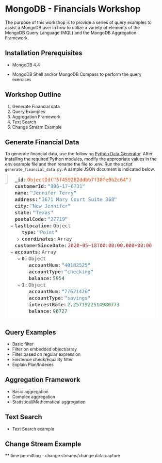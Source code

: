# MongoDB - Financials Workshop

The purpose of this workshop is to provide a series of query examples to assist a MongoDB user in how
to utilize a variety of elements of the MongoDB Query Language (MQL) and the MongoDB Aggregation Framework.

## Installation Prerequisites
* MongoDB 4.4

* MongoDB Shell and/or MongoDB Compass to perform the query exercises

## Workshop Outline
1. Generate Financial data
2. Query Examples
3. Aggregation Framework
4. Text Search
5. Change Stream Example

## Generate Financial Data
To generate financial data, use the following [Python Data Generator](https://github.com/blainemincey/generate_sample_data).
After installing the required Python modules, modify the appropriate values in the env.example file and then
rename the file to .env.  Run the script ``generate_financial_data.py``.  A sample JSON document is indicated below.
![](img/samplejson.jpg)

## Query Examples
* Basic filter
* Filter on embedded object/array
* Filter based on regular expression
* Existence check/Equality filter
* Explain Plan/Indexes

## Aggregation Framework
* Basic aggregation
* Complex aggregation
* Statistical/Mathematical aggregation

## Text Search
* Text Search example

## Change Stream Example
** time permitting - change streams/change data capture




















